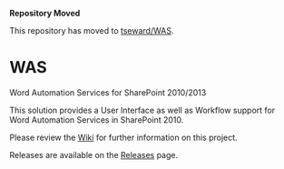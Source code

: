**Repository Moved**

This repository has moved to [tseward/WAS](https://github.com/tseward/WAS).

WAS
===

Word Automation Services for SharePoint 2010/2013

This solution provides a User Interface as well as Workflow support for Word Automation Services in SharePoint 2010.

Please review the [Wiki](../../wiki) for further information on this project.

Releases are available on the [Releases](../../releases) page.

